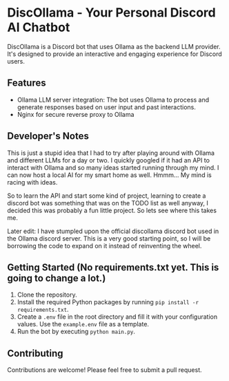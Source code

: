 # DiscOllama - Your Personal Discord AI Chatbot

DiscOllama is a Discord bot that uses Ollama as the backend LLM provider. It's designed to provide an interactive and engaging experience for Discord users.

## Features

- Ollama LLM server integration: The bot uses Ollama to process and generate responses based on user input and past interactions.
- Nginx for secure reverse proxy to Ollama


## Developer's Notes

This is just a stupid idea that I had to try after playing around with Ollama and different LLMs for a day or two. I quickly googled if it had an API to interact with Ollama and so many ideas started running through my mind. I can now host a local AI for my smart home as well. Hmmm... My mind is racing with ideas.

So to learn the API and start some kind of project, learning to create a discord bot was something that was on the TODO list as well anyway, I decided this was probably a fun little project. So lets see where this takes me.

Later edit: I have stumpled upon the official discollama discord bot used in the Ollama discord server. This is a very good starting point, so I will be borrowing the code to expand on it instead of reinventing the wheel.

## Getting Started (No requirements.txt yet. This is going to change a lot.)

1. Clone the repository.
2. Install the required Python packages by running `pip install -r requirements.txt`.
3. Create a `.env` file in the root directory and fill it with your configuration values. Use the `example.env` file as a template.
4. Run the bot by executing `python main.py`.


## Contributing

Contributions are welcome! Please feel free to submit a pull request.